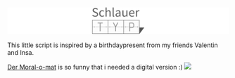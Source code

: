 #

![](https://github.com/DSIW/schlauertyp/blob/master/logo.png)

This little script is inspired by a birthdaypresent from my friends Valentin and Insa.

[Der Moral-o-mat](https://de-de.facebook.com/sinnfragenkombinator/)
is so funny that i needed a digital version :)
![](https://github.com/marcusmichaely/schlauertyp/blob/master/screenshot.png)
